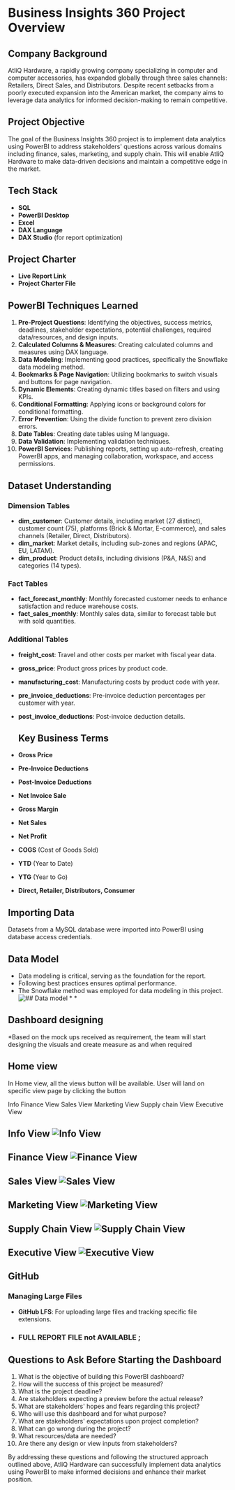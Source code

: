 # Business Insights 360 Project Overview

## Company Background
AtliQ Hardware, a rapidly growing company specializing in computer and computer accessories, has expanded globally through three sales channels: Retailers, Direct Sales, and Distributors. Despite recent setbacks from a poorly executed expansion into the American market, the company aims to leverage data analytics for informed decision-making to remain competitive.

## Project Objective
The goal of the Business Insights 360 project is to implement data analytics using PowerBI to address stakeholders' questions across various domains including finance, sales, marketing, and supply chain. This will enable AtliQ Hardware to make data-driven decisions and maintain a competitive edge in the market.

## Tech Stack
- **SQL**
- **PowerBI Desktop**
- **Excel**
- **DAX Language**
- **DAX Studio** (for report optimization)

## Project Charter
- **Live Report Link**
- **Project Charter File**

## PowerBI Techniques Learned
1. **Pre-Project Questions**: Identifying the objectives, success metrics, deadlines, stakeholder expectations, potential challenges, required data/resources, and design inputs.
2. **Calculated Columns & Measures**: Creating calculated columns and measures using DAX language.
3. **Data Modeling**: Implementing good practices, specifically the Snowflake data modeling method.
4. **Bookmarks & Page Navigation**: Utilizing bookmarks to switch visuals and buttons for page navigation.
5. **Dynamic Elements**: Creating dynamic titles based on filters and using KPIs.
6. **Conditional Formatting**: Applying icons or background colors for conditional formatting.
7. **Error Prevention**: Using the divide function to prevent zero division errors.
8. **Date Tables**: Creating date tables using M language.
9. **Data Validation**: Implementing validation techniques.
10. **PowerBI Services**: Publishing reports, setting up auto-refresh, creating PowerBI apps, and managing collaboration, workspace, and access permissions.

## Dataset Understanding
### Dimension Tables
- **dim_customer**: Customer details, including market (27 distinct), customer count (75), platforms (Brick & Mortar, E-commerce), and sales channels (Retailer, Direct, Distributors).
- **dim_market**: Market details, including sub-zones and regions (APAC, EU, LATAM).
- **dim_product**: Product details, including divisions (P&A, N&S) and categories (14 types).

### Fact Tables
- **fact_forecast_monthly**: Monthly forecasted customer needs to enhance satisfaction and reduce warehouse costs.
- **fact_sales_monthly**: Monthly sales data, similar to forecast table but with sold quantities.

### Additional Tables
- **freight_cost**: Travel and other costs per market with fiscal year data.
- **gross_price**: Product gross prices by product code.
- **manufacturing_cost**: Manufacturing costs by product code with year.
- **pre_invoice_deductions**: Pre-invoice deduction percentages per customer with year.
- **post_invoice_deductions**: Post-invoice deduction details.

  ## Key Business Terms
- **Gross Price**
- **Pre-Invoice Deductions**
- **Post-Invoice Deductions**
- **Net Invoice Sale**
- **Gross Margin**
- **Net Sales**
- **Net Profit**
- **COGS** (Cost of Goods Sold)
- **YTD** (Year to Date)
- **YTG** (Year to Go)
- **Direct, Retailer, Distributors, Consumer**

## Importing Data
Datasets from a MySQL database were imported into PowerBI using database access credentials.

## Data Model
* Data modeling is critical, serving as the foundation for the report. 
* Following best practices ensures optimal performance.
* The Snowflake method was employed for data modeling in this project.
 ![## Data model * *](https://github.com/priyanshi3100/BI-360/blob/e1a0570849f6f88ddd5e8846921a95b7e55cb523/Resources/Data%20Model%20-BI360.png)


 ## Dashboard designing
*Based on the mock ups received as requirement, the team will start designing the visuals and create measure as and when required

## Home view
In Home view, all the views button will be available. User will land on specific view page by clicking the button

Info
Finance View
Sales View
Marketing View
Supply chain View
Executive View

## Info View ![Info View](https://github.com/priyanshi3100/BI-360/blob/0cd921ebe5337e8fffff7f468f06f712cfc8dce4/Resources/Home%20View%20-%20BI360.png)
  ## Finance View ![Finance View ](https://github.com/priyanshi3100/BI-360/blob/0cd921ebe5337e8fffff7f468f06f712cfc8dce4/Resources/Finance%20View%20-BI360.png)
## Sales View ![Sales View](https://github.com/priyanshi3100/BI-360/blob/0cd921ebe5337e8fffff7f468f06f712cfc8dce4/Resources/Sales%20View%20-BI360.png)
## Marketing View ![Marketing View](https://github.com/priyanshi3100/BI-360/blob/0cd921ebe5337e8fffff7f468f06f712cfc8dce4/Resources/Marketing%20View%20-BI360.png)
## Supply Chain View ![Supply Chain View](https://github.com/priyanshi3100/BI-360/blob/0cd921ebe5337e8fffff7f468f06f712cfc8dce4/Resources/Supply%20Chain%20View%20-%20BI360.png)
## Executive View ![Executive View](https://github.com/priyanshi3100/BI-360/blob/0cd921ebe5337e8fffff7f468f06f712cfc8dce4/Resources/Executive%20View-%20BI360.png)


## GitHub
### Managing Large Files
- **GitHub LFS**: For uploading large files and tracking specific file extensions.

- ### FULL REPORT FILE not AVAILABLE ;

## Questions to Ask Before Starting the Dashboard
1. What is the objective of building this PowerBI dashboard?
2. How will the success of this project be measured?
3. What is the project deadline?
4. Are stakeholders expecting a preview before the actual release?
5. What are stakeholders' hopes and fears regarding this project?
6. Who will use this dashboard and for what purpose?
7. What are stakeholders' expectations upon project completion?
8. What can go wrong during the project?
9. What resources/data are needed?
10. Are there any design or view inputs from stakeholders?

    


By addressing these questions and following the structured approach outlined above, AtliQ Hardware can successfully implement data analytics using PowerBI to make informed decisions and enhance their market position.
